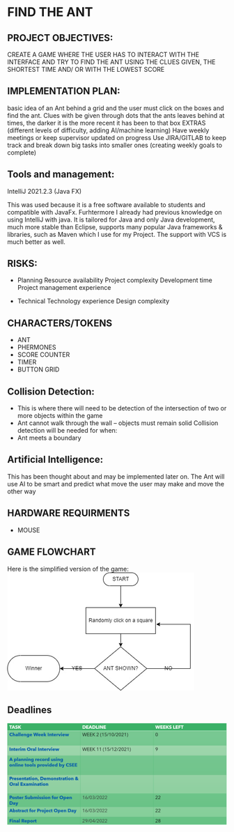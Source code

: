 # FIND THE ANT

## PROJECT OBJECTIVES:
CREATE A GAME WHERE THE USER HAS TO INTERACT WITH THE INTERFACE AND TRY TO FIND THE ANT USING THE CLUES GIVEN, THE SHORTEST TIME AND/ OR WITH THE LOWEST SCORE

## IMPLEMENTATION PLAN:
basic idea of an Ant behind a grid and the user must click on the boxes and find the ant. Clues with be given through dots that the ants leaves behind at times, the darker it is the more recent it has been to that box
EXTRAS (different levels of difficulty, adding AI/machine learning)
Have weekly meetings or keep supervisor updated on progress
Use JIRA/GITLAB to keep track and break down big tasks into smaller ones (creating weekly goals to complete)

## Tools and management: 
IntelliJ 2021.2.3 (Java FX)

This was used because it is a free software available to students and compatible with JavaFx. Furhtermore I already had previous knowledge on using IntelliJ with java. It is tailored for Java and only Java development, much more stable than Eclipse, supports many popular Java frameworks & libraries, such as Maven which I use for my Project. The support with VCS is much better as well.

## RISKS:
- Planning
Resource availability
Project complexity
Development time
Project management experience

- Technical
Technology experience
Design complexity

## CHARACTERS/TOKENS
- ANT
- PHERMONES
- SCORE COUNTER
- TIMER
- BUTTON GRID

## Collision Detection:
- This is where there will need to be detection of the intersection of two or more objects
within the game
- Ant cannot walk through the wall – objects must remain solid
Collision detection will be needed for when:
- Ant meets a boundary

## Artificial Intelligence:
This has been thought about and may be implemented later on.
The Ant will use AI to be smart and predict what move the user may make and move the other way 

## HARDWARE REQUIRMENTS
- MOUSE

## GAME FLOWCHART
Here is the simplified version of the game:
![picture](Documentation/Images/GameFlowchart.jpg) 

## Deadlines
![picture](Documentation/Images/Deadline.png) 





